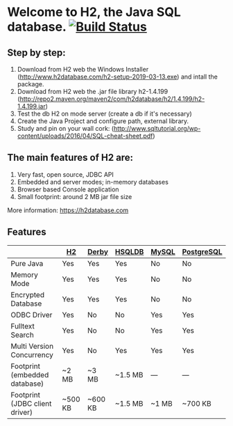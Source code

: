 # Welcome to H2, the Java SQL database. [![Build Status](https://travis-ci.org/h2database/h2database.svg?branch=master)](https://travis-ci.org/h2database/h2database)



## Step by step:

1. Download from H2 web the Windows Installer (http://www.h2database.com/h2-setup-2019-03-13.exe) and intall the package.
2. Download from H2 web the .jar file library h2-1.4.199 (http://repo2.maven.org/maven2/com/h2database/h2/1.4.199/h2-1.4.199.jar)
3. Test the db H2 on mode server (create a db if it's necessary)
4. Create the Java Project and configure path, external library.
5. Study and pin on your wall cork: (http://www.sqltutorial.org/wp-content/uploads/2016/04/SQL-cheat-sheet.pdf)



## The main features of H2 are:

1. Very fast, open source, JDBC API
2. Embedded and server modes; in-memory databases
3. Browser based Console application
4. Small footprint: around 2 MB jar file size

More information: https://h2database.com

## Features

| | [H2](https://h2database.com/) | [Derby](https://db.apache.org/derby) | [HSQLDB](http://hsqldb.org) | [MySQL](https://www.mysql.com/) | [PostgreSQL](https://www.postgresql.org) |
|--------------------------------|---------|---------|---------|-------|---------|
| Pure Java                      | Yes     | Yes     | Yes     | No    | No      |
| Memory Mode                    | Yes     | Yes     | Yes     | No    | No      |
| Encrypted Database             | Yes     | Yes     | Yes     | No    | No      |
| ODBC Driver                    | Yes     | No      | No      | Yes   | Yes     |
| Fulltext Search                | Yes     | No      | No      | Yes   | Yes     |
| Multi Version Concurrency      | Yes     | No      | Yes     | Yes   | Yes     |
| Footprint (embedded database)  | ~2 MB   | ~3 MB   | ~1.5 MB | —     | —       |
| Footprint (JDBC client driver) | ~500 KB | ~600 KB | ~1.5 MB | ~1 MB | ~700 KB |
